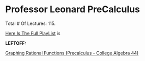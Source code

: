 # Professor Leonard PreCalculus

Total # Of Lectures: 115.

[Here Is The Full PlayList](https://www.youtube.com/playlist?list=PLDesaqWTN6ESsmwELdrzhcGiRhk5DjwLP)
is

**LEFTOFF:**

[Graphing Rational Functions (Precalculus - College Algebra 44)](https://www.youtube.com/watch?v=wHATRiYbPPA)
